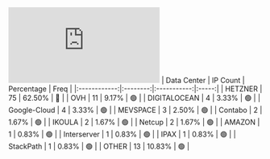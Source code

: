![Diagramm](https://github.com/obajay/StateSync-snapshots/blob/main/Projects/Gitopia/1/README.md)
| Data Center | IP Count | Percentage | Freq |
|:------------:|:--------:|:-----------:|:-----:|
| HETZNER | 75 | 62.50% | 🔴 |
| OVH | 11 | 9.17% | 🟢 |
| DIGITALOCEAN | 4 | 3.33% | 🟢 |
| Google-Cloud | 4 | 3.33% | 🟢 |
| MEVSPACE | 3 | 2.50% | 🟢 |
| Contabo | 2 | 1.67% | 🟢 |
| IKOULA | 2 | 1.67% | 🟢 |
| Netcup | 2 | 1.67% | 🟢 |
| AMAZON | 1 | 0.83% | 🟢 |
| Interserver | 1 | 0.83% | 🟢 |
| IPAX | 1 | 0.83% | 🟢 |
| StackPath | 1 | 0.83% | 🟢 |
| OTHER | 13 | 10.83% | 🟢 |